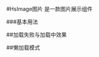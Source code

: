 #HsImage图片
是一款图片展示组件

###基本用法
<slot name="default"></slot>

##加载失败与加载中效果
<slot name="demo1"></slot>

##懒加载模式
<slot name="demo2"></slot>

<slot name="table"></slot>
